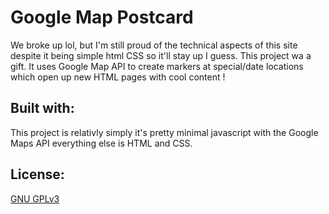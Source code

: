 # Google Map Postcard
We broke up lol, but I'm still proud of the technical aspects of this site despite it being simple html CSS so it'll stay up I guess.
This project wa a gift. It uses Google Map API
to create markers at special/date locations which open up new HTML pages with cool content !

## Built with:
This project is relativly simply it's pretty minimal javascript with the Google Maps API everything else is HTML and CSS.

## License: 

[GNU GPLv3](https://choosealicense.com/licenses/gpl-3.0/) 
